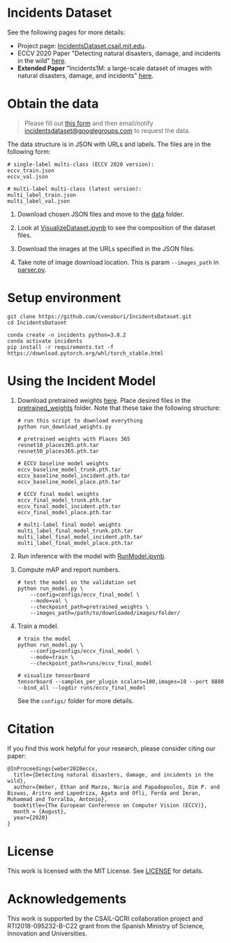 # Incidents Dataset

See the following pages for more details:

- Project page: [IncidentsDataset.csail.mit.edu](http://incidentsdataset.csail.mit.edu/).
- ECCV 2020 Paper "Detecting natural disasters, damage, and incidents in the wild" [here](https://arxiv.org/abs/2008.09188).
- **Extended Paper** "Incidents1M: a large-scale dataset of images with natural disasters, damage, and incidents" [here](https://arxiv.org/abs/2201.04236).

# Obtain the data

> Please fill out [this form](https://docs.google.com/forms/d/e/1FAIpQLSe1XEHEXe0DskkKWCpCVzho8H7RTIBDEVh3P16NtIjJEsm2ZQ/viewform) and then email/notify incidentsdataset@googlegroups.com to request the data.

The data structure is in JSON with URLs and labels. The files are in the following form:

```
# single-label multi-class (ECCV 2020 version):
eccv_train.json
eccv_val.json

# multi-label multi-class (latest version):
multi_label_train.json
multi_label_val.json
```

1. Download chosen JSON files and move to the [data](data/) folder.

2. Look at [VisualizeDataset.ipynb](VisualizeDataset.ipynb) to see the composition of the dataset files.

3. Download the images at the URLs specified in the JSON files.

4. Take note of image download location. This is param `--images_path` in [parser.py](/parser).

# Setup environment

```
git clone https://github.com/cvenoburi/IncidentsDataset.git
cd IncidentsDataset

conda create -n incidents python=3.8.2
conda activate incidents
pip install -r requirements.txt -f https://download.pytorch.org/whl/torch_stable.html
```

# Using the Incident Model

1. Download pretrained weights [here](https://drive.google.com/drive/folders/1k2nggK3LqyBE5huGpL3E-JXoEv7o6qRq?usp=sharing). Place desired files in the [pretrained_weights](pretrained_weights/) folder. Note that these take the following structure:

   ```
   # run this script to download everything
   python run_download_weights.py

   # pretrained weights with Places 365
   resnet18_places365.pth.tar
   resnet50_places365.pth.tar

   # ECCV baseline model weights
   eccv_baseline_model_trunk.pth.tar
   eccv_baseline_model_incident.pth.tar
   eccv_baseline_model_place.pth.tar

   # ECCV final model weights
   eccv_final_model_trunk.pth.tar
   eccv_final_model_incident.pth.tar
   eccv_final_model_place.pth.tar

   # multi-label final model weights
   multi_label_final_model_trunk.pth.tar
   multi_label_final_model_incident.pth.tar
   multi_label_final_model_place.pth.tar
   ```

2. Run inference with the model with [RunModel.ipynb](RunModel.ipynb).

3. Compute mAP and report numbers.

   ```
   # test the model on the validation set
   python run_model.py \
       --config=configs/eccv_final_model \
       --mode=val \
       --checkpoint_path=pretrained_weights \
       --images_path=/path/to/downloaded/images/folder/
   ```

4. Train a model.

   ```
   # train the model
   python run_model.py \
       --config=configs/eccv_final_model \
       --mode=train \
       --checkpoint_path=runs/eccv_final_model

   # visualize tensorboard
   tensorboard --samples_per_plugin scalars=100,images=10 --port 8880 --bind_all --logdir runs/eccv_final_model
   ```

   See the `configs/` folder for more details.

# Citation

If you find this work helpful for your research, please consider citing our paper:

```
@InProceedings{weber2020eccv,
  title={Detecting natural disasters, damage, and incidents in the wild},
  author={Weber, Ethan and Marzo, Nuria and Papadopoulos, Dim P. and Biswas, Aritro and Lapedriza, Agata and Ofli, Ferda and Imran, Muhammad and Torralba, Antonio},
  booktitle={The European Conference on Computer Vision (ECCV)},
  month = {August},
  year={2020}
}
```

# License

This work is licensed with the MIT License. See [LICENSE](LICENSE) for details.

# Acknowledgements

This work is supported by the CSAIL-QCRI collaboration project and RTI2018-095232-B-C22 grant from the Spanish Ministry of Science, Innovation and Universities.
